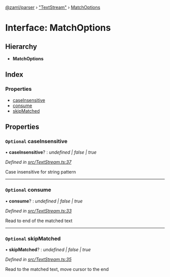 [@zaml/parser](../README.md) › ["TextStream"](../modules/_textstream_.md) › [MatchOptions](_textstream_.matchoptions.md)

# Interface: MatchOptions

## Hierarchy

* **MatchOptions**

## Index

### Properties

* [caseInsensitive](_textstream_.matchoptions.md#optional-caseinsensitive)
* [consume](_textstream_.matchoptions.md#optional-consume)
* [skipMatched](_textstream_.matchoptions.md#optional-skipmatched)

## Properties

### `Optional` caseInsensitive

• **caseInsensitive**? : *undefined | false | true*

*Defined in [src/TextStream.ts:37](https://github.com/nexushubs/zaml-lang/blob/226a4c7/packages/zaml-parser/src/TextStream.ts#L37)*

Case insensitive for string pattern

___

### `Optional` consume

• **consume**? : *undefined | false | true*

*Defined in [src/TextStream.ts:33](https://github.com/nexushubs/zaml-lang/blob/226a4c7/packages/zaml-parser/src/TextStream.ts#L33)*

Read to end of the matched text

___

### `Optional` skipMatched

• **skipMatched**? : *undefined | false | true*

*Defined in [src/TextStream.ts:35](https://github.com/nexushubs/zaml-lang/blob/226a4c7/packages/zaml-parser/src/TextStream.ts#L35)*

Read to the matched text, move cursor to the end
